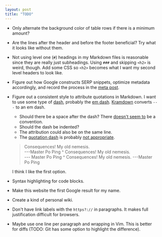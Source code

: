 ```yaml
---
layout: post
title: "TODO"
---
```


*   Only alternate the background color of table rows if there is a minimum amount?
*   Are the lines after the header and before the footer beneficial?  Try what it looks
    like without them.
*   Not using level one (`#`) headings in my Markdown files is reasonable since they are
    really just subheadings.  Using `###` and skipping `<h2>` is weird, though.  Add some
    CSS so `<h2>` becomes what I want my second level headers to look like.
*   Figure out how Google constructs SERP snippets, optimize metadata accordingly, and
    record the process in the [meta post][meta].
*   Figure out a consistent style to attribute quotations in Markdown.  I want to use some
    type of [dash][], probably the [em dash][].  [Kramdown][1] converts `---` to an em
    dash.
    *   Should there be a space after the dash?  There [doesn't seem to][2] be a
        convention.
    *   Should the dash be indented?
    *   The attribution could also be on the same line.
    *   The [quotation dash][] is probably [not appropriate][3].

    >   Consequences! My old nemesis.  
    ---Master Po Ping
    ^
    >   Consequences! My old nemesis.  
    --- Master Po Ping
    ^
    >   Consequences! My old nemesis. ---Master Po Ping

    I think I like the first option.

*   Syntax highlighting for code blocks.
*   Make this website the first Google result for my name.
*   Create a kind of personal wiki.
*   Don't have link labels with the `https?://` in paragraphs.  It makes full
    justification difficult for browsers.
*   Maybe use one line per paragraph and wrapping in Vim.  This is better for diffs (TODO:
    Git has some option to highlight the difference).

[meta]: /jekyll/2017/09/02/meta.html
[dash]: https://en.wikipedia.org/wiki/Dash
[em dash]: https://en.wikipedia.org/wiki/Dash#Em_dash
[1]: https://kramdown.gettalong.org/syntax.html#typographic-symbols
[2]: https://english.stackexchange.com/q/28601
[quotation dash]: https://en.wikipedia.org/wiki/Quotation_mark#Quotation_dash
[3]: https://english.stackexchange.com/q/28601#comment142336_59320

<!-- vim: set tw=90 sts=-1 sw=4 et spell: -->
